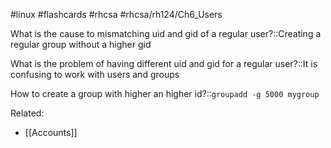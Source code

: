 #linux #flashcards #rhcsa #rhcsa/rh124/Ch6_Users 

What is the cause to mismatching uid and gid of a regular user?::Creating a regular group without a higher gid

What is the problem of having different uid and gid for a regular user?::It is confusing to work with users and groups

How to create a group with higher an higher id?::`groupadd -g 5000 mygroup`

Related:
- [[Accounts]]